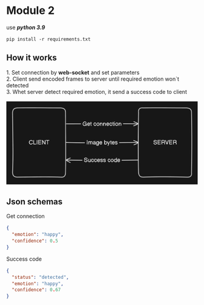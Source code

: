 <h1>Module 2</h1>

use ***python 3.9***

```
pip install -r requirements.txt
```




<h2>How it works</h2>
1. Set connection by <b>web-socket</b> and set parameters <br>
2. Client send encoded frames to server until required emotion won`t detected <br>
3. Whet server detect required emotion, it send a success code to client <br>
<br>

<img src="readme_images/arc1.png"/>

<h2>Json schemas</h2>

Get connection

```json
{
  "emotion": "happy",
  "confidence": 0.5
}
```

Success code

```json
{
  "status": "detected",
  "emotion": "happy",
  "confidence": 0.67
}
```
